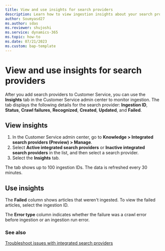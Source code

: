 ```yaml
---
title: View and use insights for search providers
description: Learn how to view ingestion insights about your search providers in Dynamics 365 Customer Service.
author: Soumyasd27
ms.author: sdas
ms.reviewer: shujoshi 
ms.service: dynamics-365
ms.topic: how-to 
ms.date: 07/21/2023
ms.custom: bap-template 
---
```


# View and use insights for search providers

After you add search providers to Customer Service, you can use the **Insights** tab in the Customer Service admin center to monitor ingestion. The tab displays the following details for the search provider: **Ingestion ID**, **Status**, **Crawl failures**, **Recognized**, **Created**, **Updated**, and **Failed**.

## View insights

1. In the Customer Service admin center, go to **Knowledge > Integrated search providers (Preview) > Manage**.
1. Select **Active integrated search providers** or **Inactive integrated search providers** in the list, and then select a search provider.
1. Select the **Insights** tab.

The tab shows up to 100 ingestion IDs. The data is refreshed every 30 minutes.

## Use insights

The **Failed** column shows articles that weren't ingested. To view the failed articles, select the ingestion ID.

The **Error type** column indicates whether the failure was a crawl error before ingestion or an ingestion run error.

### See also

[Troubleshoot issues with integrated search providers](int-search-troubleshoot.md#troubleshoot-issues-with-integrated-search-providers)
